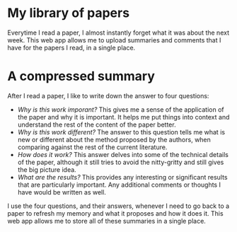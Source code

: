 # My library of papers

Everytime I read a paper, I almost instantly forget what it was about the next week. This web app allows me to upload summaries and comments that I have for the papers I read, in a single place. 

# A compressed summary 

After I read a paper, I like to write down the answer to four questions: 

- *Why is this work imporant?* This gives me a sense of the application of the paper and why it is important. It helps me put things into context and understand the rest of the content of the paper better. 
- *Why is this work different?* The answer to this question tells me what is new or different about the method proposed by the authors, when comparing against the rest of the current literature. 
- *How does it work?* This answer delves into some of the technical details of the paper, although it still tries to avoid the nitty-gritty and still gives the big picture idea. 
- *What are the results?* This provides any interesting or significant results that are particularly important. Any additional comments or thoughts I have would be written as well. 

I use the four questions, and their answers, whenever I need to go back to a paper to refresh my memory and what it proposes and how it does it. This web app allows me to store all of these summaries in a single place. 
